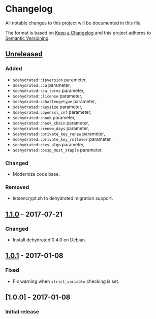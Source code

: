 # Changelog
All notable changes to this project will be documented in this file.

The format is based on [Keep a Changelog](http://keepachangelog.com/en/1.0.0/)
and this project adheres to [Semantic Versioning](http://semver.org/spec/v2.0.0.html).

## [Unreleased]
### Added
- `$dehydrated::ipversion` parameter,
- `$dehydrated::ca` parameter,
- `$dehydrated::ca_terms` parameter,
- `$dehydrated::license` parameter,
- `$dehydrated::challengetype` parameter,
- `$dehydrated::keysize` parameter,
- `$dehydrated::openssl_cnf` parameter,
- `$dehydrated::hook` parameter,
- `$dehydrated::hook_chain` parameter,
- `$dehydrated::renew_days` parameter,
- `$dehydrated::private_key_renew` parameter,
- `$dehydrated::private_key_rollover` parameter,
- `$dehydrated::key_algo` parameter,
- `$dehydrated::ocsp_must_staple` parameter.

### Changed
- Modernize code base.

### Removed
- letsencrypt.sh to dehydrated migration support.

## [1.1.0] - 2017-07-21
### Changed
- Install dehydrated 0.4.0 on Debian.

## [1.0.1] - 2017-01-08
### Fixed
- Fix warning when `strict_variable` checking is set.

## [1.0.0] - 2017-01-08
### Initial release

[Unreleased]: https://github.com/opus-codium/puppet-dehydrated/compare/1.1.0...master
[1.1.0]: https://github.com/opus-codium/puppet-dehydrated/compare/1.0.1...1.1.0
[1.0.1]: https://github.com/opus-codium/puppet-dehydrated/compare/1.0.0...1.0.1
